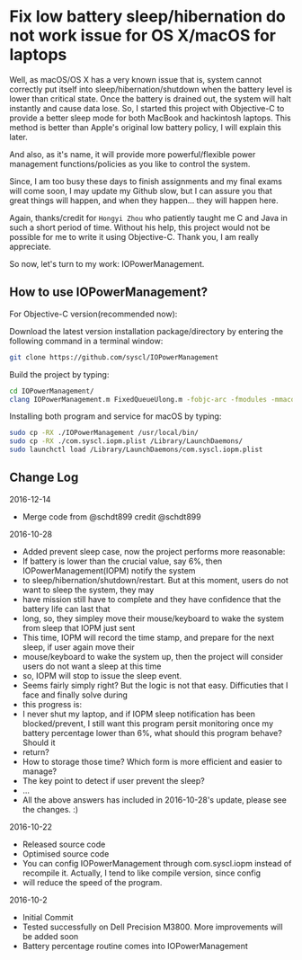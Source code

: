 Fix low battery sleep/hibernation do not work issue for OS X/macOS for laptops
============

Well, as macOS/OS X has a very known issue that is, system cannot correctly
put itself into sleep/hibernation/shutdown when the battery level is lower than critical state. Once the battery is drained
out, the system will halt instantly and cause data lose. So, I started this project with Objective-C
to provide a better sleep mode for both MacBook and hackintosh laptops. This method is better than Apple's original low
battery policy, I will explain this later.

And also, as it's name, it will provide more powerful/flexible power management functions/policies as you like to control
the system.

Since, I am too busy these days to finish assignments and my final exams will come soon, I may update my Github slow,
but I can assure you that great things will happen, and when they happen… they will happen here.

Again, thanks/credit for ```Hongyi Zhou``` who patiently taught me C and Java in such a short period of time. Without his help, this project would not be possible for me
to write it using Objective-C. Thank you, I am really appreciate.

So now, let's turn to my work: IOPowerManagement.

How to use IOPowerManagement?
----------------

For Objective-C version(recommended now):

Download the latest version installation package/directory by entering the following command in a terminal window:
```sh
git clone https://github.com/syscl/IOPowerManagement
```

Build the project by typing:
```sh
cd IOPowerManagement/
clang IOPowerManagement.m FixedQueueUlong.m -fobjc-arc -fmodules -mmacosx-version-min=10.6 -o IOPowerManagement
```

Installing both program and service for macOS by typing:
```sh
sudo cp -RX ./IOPowerManagement /usr/local/bin/
sudo cp -RX ./com.syscl.iopm.plist /Library/LaunchDaemons/
sudo launchctl load /Library/LaunchDaemons/com.syscl.iopm.plist
```

Change Log
----------------
2016-12-14

- Merge code from @schdt899 credit @schdt899

2016-10-28

- Added prevent sleep case, now the project performs more reasonable:
- If battery is lower than the crucial value, say 6%, then IOPowerManagement(IOPM) notify the system
- to sleep/hibernation/shutdown/restart. But at this moment, users do not want to sleep the system, they may
- have mission still have to complete and they have confidence that the battery life can last that
- long, so, they simpley move their mouse/keyboard to wake the system from sleep that IOPM just sent
- This time, IOPM will record the time stamp, and prepare for the next sleep, if user again move their
- mouse/keyboard to wake the system up, then the project will consider users do not want a sleep at this time
- so, IOPM will stop to issue the sleep event.
- Seems fairly simply right? But the logic is not that easy. Difficuties that I face and finally solve during
- this progress is:
- I never shut my laptop, and if IOPM sleep notification has been blocked/prevent, I still want this program persit monitoring once my battery percentage lower than 6%, what should this program behave? Should it
- return?
- How to storage those time? Which form is more efficient and easier to manage?
- The key point to detect if user prevent the sleep?
- ...
- All the above answers has included in 2016-10-28's update, please see the changes. :)

2016-10-22

- Released source code
- Optimised source code
- You can config IOPowerManagement through com.syscl.iopm instead of recompile it. Actually, I tend to like compile version, since config
- will reduce the speed of the program.

2016-10-2

- Initial Commit
- Tested successfully on Dell Precision M3800. More improvements will be added soon
- Battery percentage routine comes into IOPowerManagement
